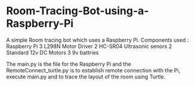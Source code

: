 # Room-Tracing-Bot-using-a-Raspberry-Pi
A simple Room tracing bot which uses a Raspberry Pi. 
Components used : Raspberry Pi 3
                  L298N Motor Driver
                  2 HC-SR04 Ultrasonic senors
                  2 Standard 12v DC Motors
                  3 9v battries

The main.py is the file for the Raspberry Pi and the RemoteConnect_turtle.py is to establish remote connection with the Pi, execute main.py and to trace the layout of the room using Turtle.
